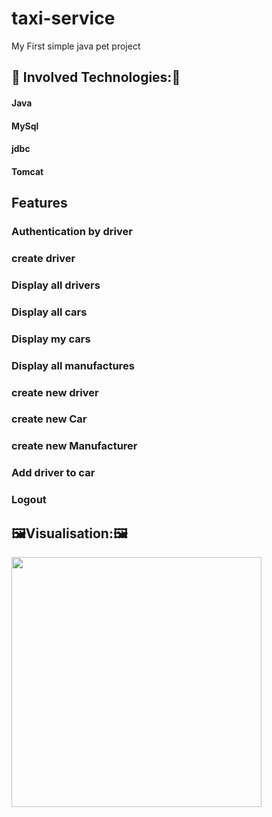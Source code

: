﻿# taxi-service

My First simple java pet project
## :rocket:	Involved Technologies::rocket:	

#### Java
#### MySql
#### jdbc
#### Tomcat

## Features

### Authentication by driver
### create driver
### Display all drivers
### Display all cars
### Display my cars
### Display all manufactures
### create new driver
### create new Car
### create new Manufacturer
### Add driver to car
### Logout

## :framed_picture:Visualisation::framed_picture:

<img src="https://i.postimg.cc/WbyB6hgw/Screenshot-3.png" width = "400" >
